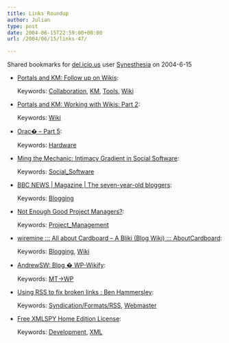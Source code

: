 ```yaml
---
title: Links Roundup
author: Julian
type: post
date: 2004-06-15T22:59:00+00:00
url: /2004/06/15/links-47/

---
```

Shared bookmarks for [del.icio.us][1] user  [Synesthesia][2] on 2004-6-15

  * [Portals and KM: Follow up on Wikis][3]:
   
    Keywords: [Collaboration][4], [KM][5], [Tools][6], [Wiki][7]
  * [Portals and KM: Working with Wikis: Part 2][8]:
   
    Keywords: [Wiki][7]
  * [Orac� &#8211; Part 5][9]:
   
    Keywords: [Hardware][10]
  * [Ming the Mechanic: Intimacy Gradient in Social Software][11]:
   
    Keywords: [Social_Software][12]
  * [BBC NEWS | Magazine | The seven-year-old bloggers][13]:
   
    Keywords: [Blogging][14]
  * [Not Enough Good Project Managers?][15]:
   
    Keywords: [Project_Management][16]
  * [wiremine ::: All about Cardboard &#8211; A Bliki (Blog Wiki) ::: AboutCardboard][17]:
   
    Keywords: [Blogging][14], [Wiki][7]
  * [AndrewSW: Blog � WP-Wikify][18]:
   
    Keywords: [MT->WP][19]
  * [Using RSS to fix broken links : Ben Hammersley][20]:
   
    Keywords: [Syndication/Formats/RSS][21], [Webmaster][22]
  * [Free XMLSPY Home Edition License][23]:
   
    Keywords: [Development][24], [XML][25]

 [1]: https://del.icio.us/
 [2]: https://del.icio.us/synesthesia
 [3]: https://billives.typepad.com/portals_and_km/2004/06/follow_up_on_wi.html "https://billives.typepad.com/portals_and_km/2004/06/follow_up_on_wi.html"
 [4]: https://del.icio.us/synesthesia/Collaboration
 [5]: https://del.icio.us/synesthesia/KM
 [6]: https://del.icio.us/synesthesia/Tools
 [7]: https://del.icio.us/synesthesia/Wiki
 [8]: https://billives.typepad.com/portals_and_km/2004/06/working_with_wi.html "https://billives.typepad.com/portals_and_km/2004/06/working_with_wi.html"
 [9]: https://bit-tech.net/article/135/ "https://bit-tech.net/article/135/"
 [10]: https://del.icio.us/synesthesia/Hardware
 [11]: https://ming.tv/flemming2.php/__show_article/_a000010-001289/ "https://ming.tv/flemming2.php/__show_article/_a000010-001289/"
 [12]: https://del.icio.us/synesthesia/Social_Software
 [13]: https://news.bbc.co.uk/1/hi/magazine/3804773.stm "https://news.bbc.co.uk/1/hi/magazine/3804773.stm"
 [14]: https://del.icio.us/synesthesia/Blogging
 [15]: https://weblog.halmacomber.com/2004_06_13_archive.html#108728140244996634 "https://weblog.halmacomber.com/2004_06_13_archive.html#108728140244996634"
 [16]: https://del.icio.us/synesthesia/Project_Management
 [17]: https://wiremine.org/AboutCardboard "https://wiremine.org/AboutCardboard"
 [18]: https://www.andrewsw.com/news/index.php?p=656 "https://www.andrewsw.com/news/index.php?p=656"
 [19]: https://del.icio.us/synesthesia/MT->WP
 [20]: https://www.benhammersley.com/code/using_rss_to_fix_broken_links.html "https://www.benhammersley.com/code/using_rss_to_fix_broken_links.html"
 [21]: https://del.icio.us/synesthesia/Syndication/Formats/RSS
 [22]: https://del.icio.us/synesthesia/Webmaster
 [23]: https://www.xmlspy.com/support_freexmlspyhome.asp "https://www.xmlspy.com/support_freexmlspyhome.asp"
 [24]: https://del.icio.us/synesthesia/Development
 [25]: https://del.icio.us/synesthesia/XML